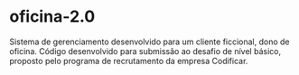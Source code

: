# oficina-2.0
Sistema de gerenciamento desenvolvido para um cliente ficcional, dono de oficina. Código desenvolvido para submissão ao desafio de nível básico, proposto pelo programa de recrutamento da empresa Codificar.
